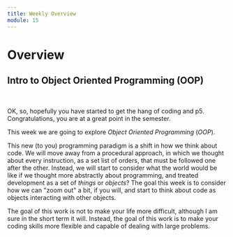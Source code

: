 ```yaml
---
title: Weekly Overview
module: 15
---
```


# Overview

## Intro to Object Oriented Programming (OOP)


<br />

<!-- <div class="embed-responsive embed-responsive-16by9"><iframe class="embed-responsive-item" src="https://www.youtube.com/embed/GGX5lm2me0A" frameborder="0" allowfullscreen></iframe></div> -->


OK, so, hopefully you have started to get the hang of coding and p5. Congratulations, you are at a great point in the semester.

This week we are going to explore _Object Oriented Programming_ (_OOP_).

This new (to you) programming paradigm is a shift in how we think about code. We will move away from a procedural approach, in which we thought about every instruction, as a set list of orders, that must be followed one after the other. Instead, we will start to consider what the world would be like if we thought more abstractly about programming, and treated development as a set of _things_ or _objects_? The goal this week is to consider how we can "zoom out" a bit, if you will, and start to think about code as objects interacting with other objects.

The goal of this work is not to make your life more difficult, although I am sure in the short term it will. Instead, the goal of this work is to make your coding skills more flexible and capable of dealing with large problems.
